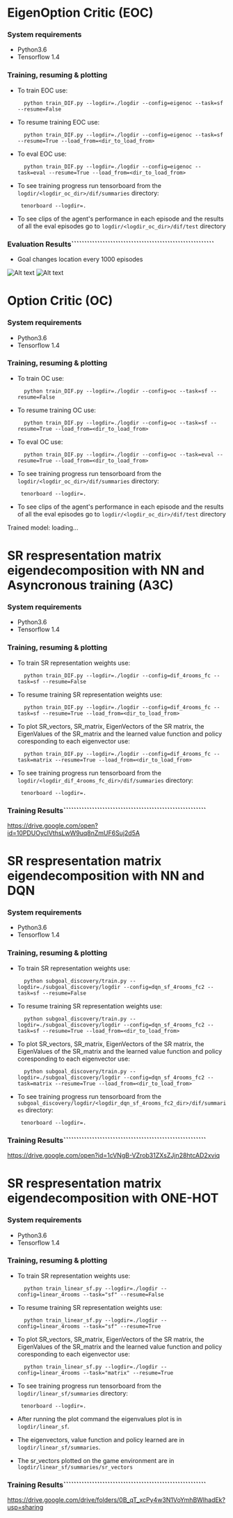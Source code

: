 # EigenOption Critic (EOC)

### System requirements

* Python3.6
* Tensorflow 1.4

### Training, resuming & plotting

* To train EOC use:

        python train_DIF.py --logdir=./logdir --config=eigenoc --task=sf --resume=False

* To resume training EOC use:

        python train_DIF.py --logdir=./logdir --config=eigenoc --task=sf --resume=True --load_from=<dir_to_load_from>
        
* To eval EOC use:
                
        python train_DIF.py --logdir=./logdir --config=eigenoc --task=eval --resume=True --load_from=<dir_to_load_from>
        
* To see training progress run tensorboard from the ```logdir/<logdir_oc_dir>/dif/summaries``` directory:
       
       tenorboard --logdir=.
       
* To see clips of the agent's performance in each episode and the results of all the eval episodes go to ```logdir/<logdir_oc_dir>/dif/test``` directory
       


### Evaluation Results```````````````````````````````````````````````````````

* Goal changes location every 1000 episodes

![Alt text](images/1.png?raw=true "Agent training" )
![Alt text](images/2.png?raw=true "Agent training")


# Option Critic (OC)

### System requirements

* Python3.6
* Tensorflow 1.4

### Training, resuming & plotting

* To train OC use:

        python train_DIF.py --logdir=./logdir --config=oc --task=sf --resume=False

* To resume training OC use:

        python train_DIF.py --logdir=./logdir --config=oc --task=sf --resume=True --load_from=<dir_to_load_from>
        
* To eval OC use:
                
        python train_DIF.py --logdir=./logdir --config=oc --task=eval --resume=True --load_from=<dir_to_load_from>
        
* To see training progress run tensorboard from the ```logdir/<logdir_oc_dir>/dif/summaries``` directory:
       
       tenorboard --logdir=.
       
* To see clips of the agent's performance in each episode and the results of all the eval episodes go to ```logdir/<logdir_oc_dir>/dif/test``` directory
       

Trained model: loading...

# SR respresentation matrix eigendecomposition with NN and Asyncronous training (A3C)

### System requirements

* Python3.6
* Tensorflow 1.4

### Training, resuming & plotting

* To train SR representation weights use:

        python train_DIF.py --logdir=./logdir --config=dif_4rooms_fc --task=sf --resume=False

* To resume training SR representation weights use:

        python train_DIF.py --logdir=./logdir --config=dif_4rooms_fc --task=sf --resume=True --load_from=<dir_to_load_from>
        
* To plot SR_vectors, SR_matrix, EigenVectors of the SR matrix, the EigenValues of the SR_matrix
 and the learned value function and policy coresponding to each eigenvector use:
        
        python train_DIF.py --logdir=./logdir --config=dif_4rooms_fc --task=matrix --resume=True --load_from=<dir_to_load_from>
        
        
* To see training progress run tensorboard from the ```logdir/<logdir_dif_4rooms_fc_dir>/dif/summaries``` directory:
       
       tenorboard --logdir=.


### Training Results```````````````````````````````````````````````````````

https://drive.google.com/open?id=10PDUOyclVthsLwW9uq8nZmUF6Suj2d5A

# SR respresentation matrix eigendecomposition with NN and DQN

### System requirements

* Python3.6
* Tensorflow 1.4

### Training, resuming & plotting

* To train SR representation weights use:

        python subgoal_discovery/train.py --logdir=./subgoal_discovery/logdir --config=dqn_sf_4rooms_fc2 --task=sf --resume=False

* To resume training SR representation weights use:

        python subgoal_discovery/train.py --logdir=./subgoal_discovery/logdir --config=dqn_sf_4rooms_fc2 --task=sf --resume=True --load_from=<dir_to_load_from>
        
* To plot SR_vectors, SR_matrix, EigenVectors of the SR matrix, the EigenValues of the SR_matrix
 and the learned value function and policy coresponding to each eigenvector use:
        
        python subgoal_discovery/train.py --logdir=./subgoal_discovery/logdir --config=dqn_sf_4rooms_fc2 --task=matrix --resume=True --load_from=<dir_to_load_from>
        
        
* To see training progress run tensorboard from the ```subgoal_discovery/logdir/<logdir_dqn_sf_4rooms_fc2_dir>/dif/summaries``` directory:
       
       tenorboard --logdir=.


### Training Results```````````````````````````````````````````````````````

https://drive.google.com/open?id=1cVNgB-VZrob31ZXsZJjn28htcAD2xviq

# SR respresentation matrix eigendecomposition with ONE-HOT

### System requirements

* Python3.6
* Tensorflow 1.4

### Training, resuming & plotting

* To train SR representation weights use:

        python train_linear_sf.py --logdir=./logdir --config=linear_4rooms --task="sf" --resume=False

* To resume training SR representation weights use:

        python train_linear_sf.py --logdir=./logdir --config=linear_4rooms --task="sf" --resume=True
        
* To plot SR_vectors, SR_matrix, EigenVectors of the SR matrix, the EigenValues of the SR_matrix
 and the learned value function and policy coresponding to each eigenvector use:
        
        python train_linear_sf.py --logdir=./logdir --config=linear_4rooms --task="matrix" --resume=True
        
* To see training progress run tensorboard from the ```logdir/linear_sf/summaries``` directory:
       
       tenorboard --logdir=.

* After running the plot command the eigenvalues plot is in ```logdir/linear_sf```.
* The eigenvectors, value function and policy learned are in ```logdir/linear_sf/summaries```.
* The sr_vectors plotted on the game environment are in  ```logdir/linear_sf/summaries/sr_vectors```

### Training Results```````````````````````````````````````````````````````

https://drive.google.com/drive/folders/0B_qT_xcPy4w3N1VoYmhBWlhadEk?usp=sharing

